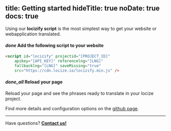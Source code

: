 title: Getting started
hideTitle: true
noDate: true
docs: true
---

Using our **locizify script** is the most simplest way to get your website or webapplication translated.

<h4 class="headline"><i class="material-icons" translated>done</i> Add the following script to your website</h4>


```html
<script id="locizify" projectid="[PROJECT_ID]"
    apikey="[API_KEY]" referencelng="[LNG]"
    fallbacklng="[LNG]" saveMissing="true"
    src="https://cdn.locize.io/locizify.min.js" />
```

<h4 class="headline extra-margin"><i class="material-icons" translated>done_all</i> Reload your page</h4>

Reload your page and see the phrases ready to translate in your locize project.

Find more details and configuration options on the [github page](https://github.com/locize/locizify).


<div class="contact">
<hr />
<p class="callout extra-margin">Have questions? <strong><a href="mailto:support@locize.com">Contact us!</a></strong></p>
</div>
